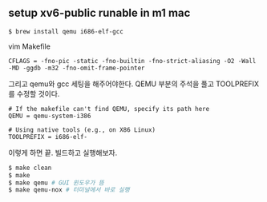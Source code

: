 ## setup xv6-public runable in m1 mac

```
$ brew install qemu i686-elf-gcc
```

vim Makefile

```make
CFLAGS = -fno-pic -static -fno-builtin -fno-strict-aliasing -O2 -Wall -MD -ggdb -m32 -fno-omit-frame-pointer
```

그리고 qemu와 gcc 세팅을 해주어야한다. QEMU 부분의 주석을 풀고 TOOLPREFIX를 수정할 것이다.

```make
# If the makefile can't find QEMU, specify its path here
QEMU = qemu-system-i386

# Using native tools (e.g., on X86 Linux)
TOOLPREFIX = i686-elf-
```

이렇게 하면 끝. 빌드하고 실행해보자.

```bash
$ make clean
$ make
$ make qemu # GUI 윈도우가 뜸
$ make qemu-nox # 터미널에서 바로 실행
